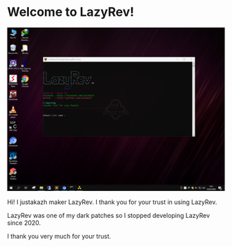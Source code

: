 # Welcome to LazyRev!

<img src="Capture.PNG">

Hi! I justakazh maker LazyRev. I thank you for your trust in using LazyRev.

LazyRev was one of my dark patches so I stopped developing LazyRev since 2020.

I thank you very much for your trust.
